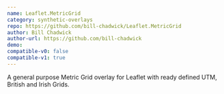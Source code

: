 ```yaml
---
name: Leaflet.MetricGrid
category: synthetic-overlays
repo: https://github.com/bill-chadwick/Leaflet.MetricGrid
author: Bill Chadwick
author-url: https://github.com/bill-chadwick
demo: 
compatible-v0: false
compatible-v1: true
---
```


A general purpose Metric Grid overlay for Leaflet with ready defined UTM, British and Irish Grids.
